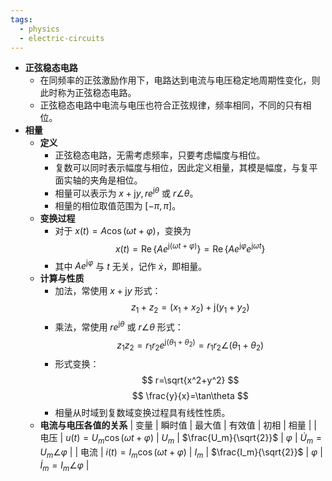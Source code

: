```yaml
---
tags:
  - physics
  - electric-circuits
---
```


- **正弦稳态电路**
	- 在同频率的正弦激励作用下，电路达到电流与电压稳定地周期性变化，则此时称为正弦稳态电路。
	- 正弦稳态电路中电流与电压也符合正弦规律，频率相同，不同的只有相位。
- **相量**
	- **定义**
		- 正弦稳态电路，无需考虑频率，只要考虑幅度与相位。
		- 复数可以同时表示幅度与相位，因此定义相量，其模是幅度，与复平面实轴的夹角是相位。
		- 相量可以表示为 $x+\mathrm jy, re^{\mathrm j\theta}$ 或 $r\angle\theta$。
		- 相量的相位取值范围为 $[-\pi,\pi]$。
	- **变换过程**
		- 对于 $x(t)=A\cos(\omega t+\varphi)$，变换为
		  $$
		  x(t)=\operatorname{Re}\{Ae^{\mathrm j(\omega t+\varphi)}\}=\operatorname{Re}\{Ae^{\mathrm j\varphi}e^{\mathrm j\omega t}\}
		  $$
		- 其中 $Ae^{\mathrm j\varphi}$ 与 $t$ 无关，记作 $\dot{x}$，即相量。
	- **计算与性质**
		- 加法，常使用 $x+\mathrm jy$ 形式：
		  $$
		  z_1+z_2=(x_1+x_2)+\mathrm j(y_1+y_2)
		  $$
		- 乘法，常使用 $re^{\mathrm j\theta}$ 或 $r\angle\theta$ 形式：
		  $$
		  z_1z_2=r_1r_2e^{\mathrm j(\theta_1+\theta_2)}=r_1r_2\angle(\theta_1+\theta_2)
		  $$
		- 形式变换：
		  $$
		  r=\sqrt{x^2+y^2}
		  $$
		  $$
		  \frac{y}{x}=\tan\theta
		  $$
		- 相量从时域到复数域变换过程具有线性性质。
	- **电流与电压各值的关系**
	  | 变量 | 瞬时值 | 最大值 | 有效值 | 初相 | 相量 |
	  | 电压 | $u(t)=U_m\cos(\omega t+\varphi)$ | $U_m$ | $\frac{U_m}{\sqrt{2}}$ | $\varphi$ | $\dot{U}_m=U_m\angle\varphi$ |
	  | 电流 | $i(t)=I_m\cos(\omega t+\varphi)$ | $I_m$ | $\frac{I_m}{\sqrt{2}}$ | $\varphi$ | $\dot{I}_m=I_m\angle\varphi$ |